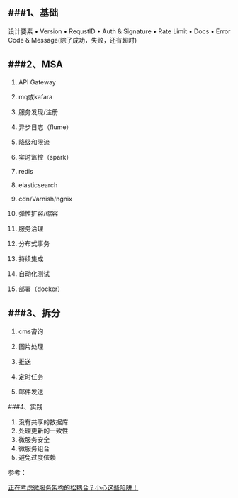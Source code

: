 ###1、基础
---
设计要素
• Version
• RequstID
• Auth & Signature
• Rate Limit
• Docs
• Error Code & Message(除了成功，失败，还有超时)

###2、MSA
---
1. API Gateway

1. mq或kafara

1. 服务发现/注册

1. 异步日志（flume）

1. 降级和限流

1. 实时监控（spark）

1. redis

1. elasticsearch

1. cdn/Varnish/ngnix

1. 弹性扩容/缩容

1. 服务治理

1. 分布式事务

1. 持续集成

1. 自动化测试

1. 部署（docker）

###3、拆分
---
1. cms咨询

2. 图片处理

3. 推送

4. 定时任务

5. 邮件发送

###4、实践
1. 没有共享的数据库
2. 处理更新的一致性
3. 微服务安全
4. 微服务组合
5. 避免过度依赖





参考：

[正在考虑微服务架构的松耦合？小心这些陷阱！](http://dockone.io/article/1462)